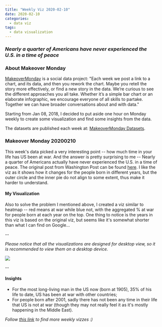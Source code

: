 ```yaml
---
title: "Weekly Viz 2020-02-10"
date: 2020-02-10
categories:
  - data viz
tags:
  - data visualization
---
```


### *Nearly a quarter of Americans have never experienced the U.S. in a time of peace*


### About Makeover Monday

[MakeoverMonday](http://www.makeovermonday.co.uk/) is a social data project:
"Each week we post a link to a chart, and its data, and then you rework the chart.
Maybe you retell the story more effectively, or find a new story in the data.
We’re curious to see the different approaches you all take. Whether it’s a simple bar chart or an elaborate infographic, we encourage everyone of all skills to partake.
Together we can have broader conversations about and with data."

Starting from Jan 08, 2018, I decided to put aside one hour on Monday weekly to create some visualization and find some insights from the data.

The datasets are published each week at: [MakeoverMonday Datasets](http://www.makeovermonday.co.uk/data/).

### Makeover Monday 20200210

This week's data picked a very interesting point -- how much time in your life has US been at war. And the answer is pretty surprising to me -- Nearly a quarter of Americans actually have never experienced the U.S. in a time of peace. The original post from Washington Post can be found [here](https://www.washingtonpost.com/politics/2020/01/08/nearly-quarter-americans-have-never-experienced-us-time-peace/). I like the viz as it shows how it changes for the people born in different years, but the outer circle and the inner pie do not align to some extent, thus make it harder to understand.  

#### My Visualization

Also to solve the problem I mentioned above, I created a viz similar to heatmap -- red means at war while blue not, with the aggregated % at war for people born at each year on the top. One thing to notice is the years in this viz is based on the original viz, but seems like it's somewhat shorter than what I can find on Google...  

--  

*Please notice that all the visualizations are designed for desktop view, so it is recommended to view them on a desktop device.*  

<div class='tableauPlaceholder' id='viz1581391846516' style='position: relative'>
<noscript><a href='#'>
  <img alt=' ' src='https:&#47;&#47;public.tableau.com&#47;static&#47;images&#47;Ma&#47;MakeOverMonday2020210HowmuchofyourlifetheUShasbeenatwar&#47;USatWar&#47;1_rss.png' style='border: none' />
</a></noscript>
<object class='tableauViz'  style='display:none;'>
  <param name='host_url' value='https%3A%2F%2Fpublic.tableau.com%2F' />
  <param name='embed_code_version' value='3' />
  <param name='site_root' value='' />
  <param name='name' value='MakeOverMonday2020210HowmuchofyourlifetheUShasbeenatwar&#47;USatWar' />
  <param name='tabs' value='no' />
  <param name='toolbar' value='yes' />
  <param name='static_image' value='https:&#47;&#47;public.tableau.com&#47;static&#47;images&#47;Ma&#47;MakeOverMonday2020210HowmuchofyourlifetheUShasbeenatwar&#47;USatWar&#47;1.png' />
  <param name='animate_transition' value='yes' />
  <param name='display_static_image' value='yes' />
  <param name='display_spinner' value='yes' />
  <param name='display_overlay' value='yes' />
  <param name='display_count' value='yes' />
</object></div>             
<script type='text/javascript'>     
  var divElement = document.getElementById('viz1581391846516');   
  var vizElement = divElement.getElementsByTagName('object')[0];   
  if ( divElement.offsetWidth > 800 ) { vizElement.style.width='1000px';vizElement.style.height='827px';} else if ( divElement.offsetWidth > 500 ) { vizElement.style.width='1000px';vizElement.style.height='827px';} else { vizElement.style.width='100%';vizElement.style.height='727px';}     
  var scriptElement = document.createElement('script');            
  scriptElement.src = 'https://public.tableau.com/javascripts/api/viz_v1.js';      
  vizElement.parentNode.insertBefore(scriptElement, vizElement);             
</script>
  
  
--  

#### Insights
* For the most long-living man in the US now (born at 1905), 35% of his life to date, US has been at war with other countries;  
* For people born after 2001, sadly there has not been any time in their life that US is not at war (though they may not really feel it as it's mostly happening in the Middle East).  


*Follow [this link](https://yudong-94.github.io/personal-website/project/MakeOverMonday2020/) to find more weekly vizzes :)*
